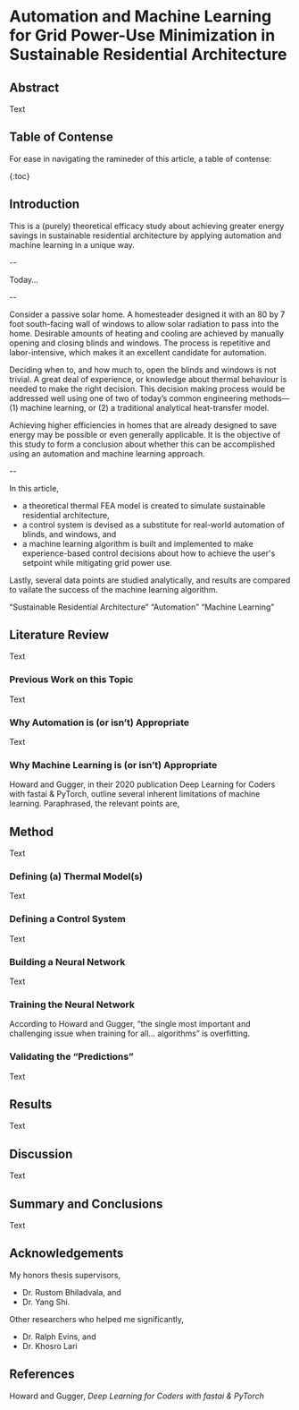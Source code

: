 # Automation and Machine Learning for Grid Power-Use Minimization in Sustainable Residential Architecture



## Abstract

Text

## Table of Contense 

For ease in navigating the ramineder of this article, a table of contense:

{:toc}

## Introduction

This is a (purely) theoretical efficacy study about achieving greater energy savings in sustainable residential architecture by applying automation and machine learning in a unique way. 

--

Today…

--

Consider a passive solar home. A homesteader designed it with an 80 by 7 foot south-facing wall of windows to allow solar radiation to pass into the home. Desirable amounts of heating and cooling are achieved by manually opening and closing blinds and windows. The process is repetitive and labor-intensive, which makes it an excellent candidate for automation. 

Deciding when to, and how much to, open the blinds and windows is not trivial. A great deal of experience, or knowledge about thermal behaviour is needed to make the right decision. This decision making process would be addressed well using one of two of today’s common engineering methods—(1) machine learning, or (2) a traditional analytical heat-transfer model.

Achieving higher efficiencies in homes that are already designed to save energy may be possible or even generally applicable. It is the objective of this study to form a conclusion about whether this can be accomplished using an automation and machine learning approach.

--

In this article,
- a theoretical thermal FEA model is created to simulate sustainable residential architecture,
- a control system is devised as a substitute for real-world automation of blinds, and windows, and 
- a machine learning algorithm is built and implemented to make experience-based control decisions about how to achieve the user's setpoint while mitigating grid power use.

Lastly, several data points are studied analytically, and results are compared to vailate the success of the machine learning algorithm.

“Sustainable Residential Architecture”
“Automation”
“Machine Learning”

## Literature Review

Text

### Previous Work on this Topic

Text

### Why Automation is (or isn’t) Appropriate

Text

### Why Machine Learning is (or isn’t) Appropriate

Howard and Gugger, in their 2020 publication Deep Learning for Coders with fastai & PyTorch, outline several inherent limitations of machine learning. Paraphrased, the relevant points are,


## Method

Text

### Defining (a) Thermal Model(s)

Text

### Defining a Control System

Text

### Building a Neural Network

Text

### Training the Neural Network

According to Howard and Gugger, “the single most important and challenging issue when training for all… algorithms” is overfitting.

### Validating the “Predictions”

Text

## Results

Text

## Discussion

Text

## Summary and Conclusions

Text

## Acknowledgements

My honors thesis supervisors, 
- Dr. Rustom Bhiladvala, and 
- Dr. Yang Shi.

Other researchers who helped me significantly, 
- Dr. Ralph Evins, and
- Dr. Khosro Lari



## References

Howard and Gugger, *Deep Learning for Coders with fastai & PyTorch*


[^1]: This is the footnote.
